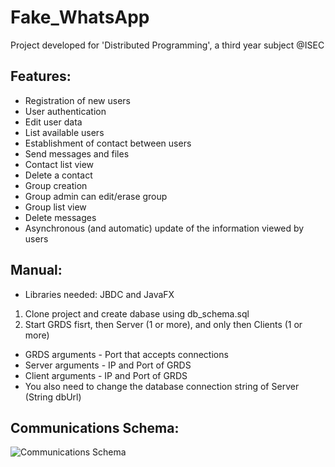 # Fake_WhatsApp

Project developed for 'Distributed Programming', a third year subject @ISEC

## Features:

* Registration of new users
* User authentication
* Edit user data
* List available users
* Establishment of contact between users
* Send messages and files
* Contact list view
* Delete a contact
* Group creation
* Group admin can edit/erase group
* Group list view
* Delete messages
* Asynchronous (and automatic) update of the information viewed by users

## Manual:

* Libraries needed: JBDC and JavaFX
1. Clone project and create dabase using db_schema.sql
2. Start GRDS fisrt, then Server (1 or more), and only then Clients (1 or more)
* GRDS arguments - Port that accepts connections
* Server arguments - IP and Port of GRDS
* Client arguments - IP and Port of GRDS
* You also need to change the database connection string of Server (String dbUrl)

## Communications Schema:

![Communications Schema](https://i.imgur.com/cAmQVIQ.png)

